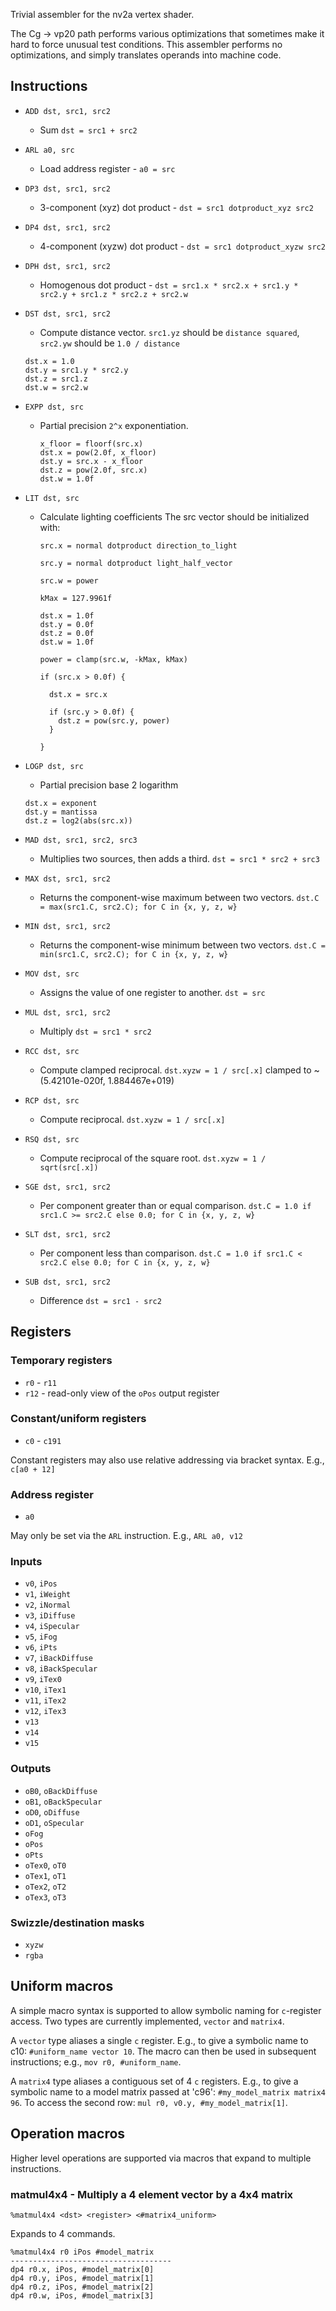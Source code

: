 Trivial assembler for the nv2a vertex shader.

The Cg -> vp20 path performs various optimizations that sometimes make it hard
to force unusual test conditions. This assembler performs no optimizations, and
simply translates operands into machine code.


## Instructions

* `ADD dst, src1, src2`
    * Sum `dst = src1 + src2`
* `ARL a0, src`
    * Load address register - `a0 = src`
* `DP3 dst, src1, src2`
    * 3-component (xyz) dot product - `dst = src1 dotproduct_xyz src2`
* `DP4 dst, src1, src2`
    * 4-component (xyzw) dot product - `dst = src1 dotproduct_xyzw src2`
* `DPH dst, src1, src2`
    * Homogenous dot product - `dst = src1.x * src2.x + src1.y * src2.y + src1.z * src2.z + src2.w`
* `DST dst, src1, src2`
    * Compute distance vector. `src1.yz` should be `distance squared`,  `src2.yw` should be `1.0 / distance`

    ```
    dst.x = 1.0
    dst.y = src1.y * src2.y
    dst.z = src1.z
    dst.w = src2.w
    ```

* `EXPP dst, src`
  * Partial precision `2^x` exponentiation.

    ```
    x_floor = floorf(src.x)
    dst.x = pow(2.0f, x_floor)
    dst.y = src.x - x_floor
    dst.z = pow(2.0f, src.x)
    dst.w = 1.0f
    ```
* `LIT dst, src`
  * Calculate lighting coefficients
    The src vector should be initialized with:

    `src.x = normal dotproduct direction_to_light`

     `src.y = normal dotproduct light_half_vector`

     `src.w = power`

    ```
    kMax = 127.9961f

    dst.x = 1.0f
    dst.y = 0.0f
    dst.z = 0.0f
    dst.w = 1.0f

    power = clamp(src.w, -kMax, kMax)

    if (src.x > 0.0f) {

      dst.x = src.x

      if (src.y > 0.0f) {
        dst.z = pow(src.y, power)
      }

    }
    ```
* `LOGP dst, src`
  * Partial precision base 2 logarithm
  ```
  dst.x = exponent
  dst.y = mantissa
  dst.z = log2(abs(src.x))
  ```
* `MAD dst, src1, src2, src3`
  * Multiplies two sources, then adds a third. `dst = src1 * src2 + src3`
* `MAX dst, src1, src2`
  * Returns the component-wise maximum between two vectors. `dst.C = max(src1.C, src2.C); for C in {x, y, z, w}`
* `MIN dst, src1, src2`
  * Returns the component-wise minimum between two vectors. `dst.C = min(src1.C, src2.C); for C in {x, y, z, w}`
* `MOV dst, src`
  * Assigns the value of one register to another. `dst = src`
* `MUL dst, src1, src2`
    * Multiply `dst = src1 * src2`
* `RCC dst, src`
  * Compute clamped reciprocal. `dst.xyzw = 1 / src[.x]` clamped to ~(5.42101e-020f, 1.884467e+019)
* `RCP dst, src`
  * Compute reciprocal. `dst.xyzw = 1 / src[.x]`
* `RSQ dst, src`
  * Compute reciprocal of the square root. `dst.xyzw = 1 / sqrt(src[.x])`
* `SGE dst, src1, src2`
  * Per component greater than or equal comparison. `dst.C = 1.0 if src1.C >= src2.C else 0.0; for C in {x, y, z, w}`
* `SLT dst, src1, src2`
  * Per component less than comparison. `dst.C = 1.0 if src1.C < src2.C else 0.0; for C in {x, y, z, w}`
* `SUB dst, src1, src2`
    * Difference `dst = src1 - src2`

## Registers

### Temporary registers
* `r0` - `r11`
* `r12` - read-only view of the `oPos` output register

### Constant/uniform registers
* `c0` - `c191`

Constant registers may also use relative addressing via bracket syntax. E.g.,
`c[a0 + 12]`

### Address register
* `a0`

May only be set via the `ARL` instruction. E.g., `ARL a0, v12`

### Inputs

* `v0`, `iPos`
* `v1`, `iWeight`
* `v2`, `iNormal`
* `v3`, `iDiffuse`
* `v4`, `iSpecular`
* `v5`, `iFog`
* `v6`, `iPts`
* `v7`, `iBackDiffuse`
* `v8`, `iBackSpecular`
* `v9`, `iTex0`
* `v10`, `iTex1`
* `v11`, `iTex2`
* `v12`, `iTex3`
* `v13`
* `v14`
* `v15`

### Outputs

* `oB0`, `oBackDiffuse`
* `oB1`, `oBackSpecular`
* `oD0`, `oDiffuse`
* `oD1`, `oSpecular`
* `oFog`
* `oPos`
* `oPts`
* `oTex0`, `oT0`
* `oTex1`, `oT1`
* `oTex2`, `oT2`
* `oTex3`, `oT3`

### Swizzle/destination masks

* `xyzw`
* `rgba`


## Uniform macros

A simple macro syntax is supported to allow symbolic naming for `c`-register
access. Two types are currently implemented, `vector` and `matrix4`.

A `vector` type
aliases a single `c` register. E.g., to give a symbolic name to c10:
`#uniform_name vector 10`. The macro can then be used in subsequent
instructions; e.g., `mov r0, #uniform_name`.

A `matrix4` type aliases a contiguous set of 4 `c` registers. E.g., to give a
symbolic name to a model matrix passed at 'c96': `#my_model_matrix matrix4 96`.
To access the second row: `mul r0, v0.y, #my_model_matrix[1]`.


## Operation macros

Higher level operations are supported via macros that expand to multiple
instructions.

### matmul4x4 - Multiply a 4 element vector by a 4x4 matrix

`%matmul4x4 <dst> <register> <#matrix4_uniform>`

Expands to 4 commands.

```
%matmul4x4 r0 iPos #model_matrix
------------------------------------
dp4 r0.x, iPos, #model_matrix[0]
dp4 r0.y, iPos, #model_matrix[1]
dp4 r0.z, iPos, #model_matrix[2]
dp4 r0.w, iPos, #model_matrix[3]
```
